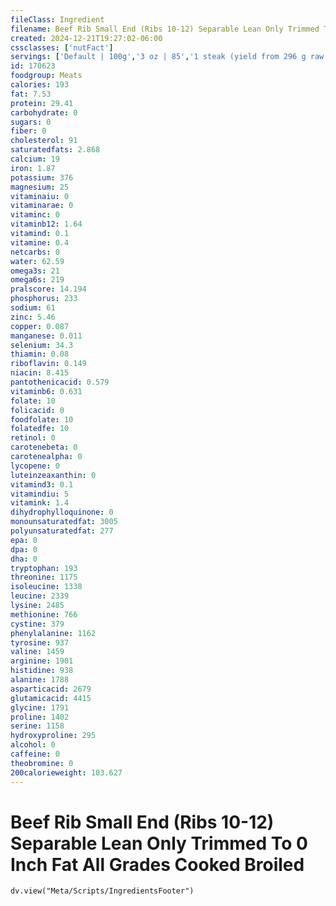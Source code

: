 ```yaml
---
fileClass: Ingredient
filename: Beef Rib Small End (Ribs 10-12) Separable Lean Only Trimmed To 0 Inch Fat All Grades Cooked Broiled
created: 2024-12-21T19:27:02-06:00
cssclasses: ['nutFact']
servings: ['Default | 100g','3 oz | 85','1 steak (yield from 296 g raw meat) | 233']
id: 170623
foodgroup: Meats
calories: 193
fat: 7.53
protein: 29.41
carbohydrate: 0
sugars: 0
fiber: 0
cholesterol: 91
saturatedfats: 2.868
calcium: 19
iron: 1.87
potassium: 376
magnesium: 25
vitaminaiu: 0
vitaminarae: 0
vitaminc: 0
vitaminb12: 1.64
vitamind: 0.1
vitamine: 0.4
netcarbs: 0
water: 62.59
omega3s: 21
omega6s: 219
pralscore: 14.194
phosphorus: 233
sodium: 61
zinc: 5.46
copper: 0.087
manganese: 0.011
selenium: 34.3
thiamin: 0.08
riboflavin: 0.149
niacin: 8.415
pantothenicacid: 0.579
vitaminb6: 0.631
folate: 10
folicacid: 0
foodfolate: 10
folatedfe: 10
retinol: 0
carotenebeta: 0
carotenealpha: 0
lycopene: 0
luteinzeaxanthin: 0
vitamind3: 0.1
vitamindiu: 5
vitamink: 1.4
dihydrophylloquinone: 0
monounsaturatedfat: 3005
polyunsaturatedfat: 277
epa: 0
dpa: 0
dha: 0
tryptophan: 193
threonine: 1175
isoleucine: 1338
leucine: 2339
lysine: 2485
methionine: 766
cystine: 379
phenylalanine: 1162
tyrosine: 937
valine: 1459
arginine: 1901
histidine: 938
alanine: 1788
asparticacid: 2679
glutamicacid: 4415
glycine: 1791
proline: 1402
serine: 1158
hydroxyproline: 295
alcohol: 0
caffeine: 0
theobromine: 0
200calorieweight: 103.627
---
```


# Beef Rib Small End (Ribs 10-12) Separable Lean Only Trimmed To 0 Inch Fat All Grades Cooked Broiled

```dataviewjs
dv.view("Meta/Scripts/IngredientsFooter")
```